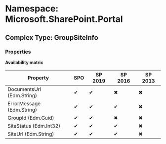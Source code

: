 # Namespace: Microsoft.SharePoint.Portal

## Complex Type: GroupSiteInfo

### Properties

**Availability matrix**

Property | SPO | SP 2019 | SP 2016 | SP 2013
----------|-----|---------|---------|--------
DocumentsUrl (Edm.String) | ✔ | ✔ | ✖ | ✖
ErrorMessage (Edm.String) | ✔ | ✔ | ✔ | ✖
GroupId (Edm.Guid) | ✔ | ✔ | ✖ | ✖
SiteStatus (Edm.Int32) | ✔ | ✔ | ✔ | ✖
SiteUrl (Edm.String) | ✔ | ✔ | ✔ | ✖
